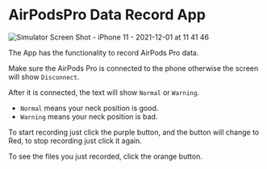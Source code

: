 # AirPodsPro Data Record App

![Simulator Screen Shot - iPhone 11 - 2021-12-01 at 11 41 46](https://user-images.githubusercontent.com/72235473/144303384-2fc05cde-5e44-4033-a331-5d554d5bd2f0.png)

The App has the functionality to record AirPods Pro data.

Make sure the AirPods Pro is connected to the phone otherwise the screen will show ```Disconnect```.

After it is connected, the text will show ```Normal``` or ```Warning```.
- ```Normal``` means your neck position is good.
- ```Warning``` means your neck position is bad.

To start recording just click the purple button, and the button will change to Red, to stop recording just click it again.

To see the files you just recorded, click the orange button.

